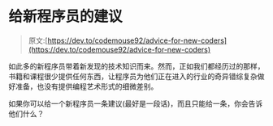 # 给新程序员的建议

> 原文:[https://dev.to/codemouse92/advice-for-new-coders](https://dev.to/codemouse92/advice-for-new-coders)

如此多的新程序员带着新发现的技术知识而来。然而，正如我们都经历过的那样，书籍和课程很少提供任何东西，让程序员为他们正在进入的行业的奇异错综复杂做好准备，也没有提供编程艺术形式的细微差别。

如果你可以给一个新程序员一条建议(最好是一段话)，而且只能给一条，你会告诉他们什么？